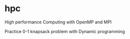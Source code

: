 # hpc
High performance Computing with OpenMP and MPI

Practice 0-1 knapsack problem with Dynamic programming
